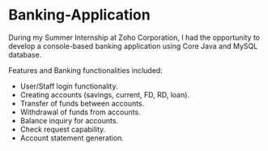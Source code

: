 # Banking-Application

During my Summer Internship at Zoho Corporation, I had the opportunity to develop a console-based banking application using Core Java and MySQL database.

Features and Banking functionalities included: 
* User/Staff login functionality.
* Creating accounts (savings, current, FD, RD, loan).
* Transfer of funds between accounts.
* Withdrawal of funds from accounts.
* Balance inquiry for accounts.
* Check request capability.
* Account statement generation.
